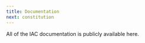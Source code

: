 ```yaml
---
title: Documentation
next: constitution
---
```


All of the IAC documentation is publicly available here.